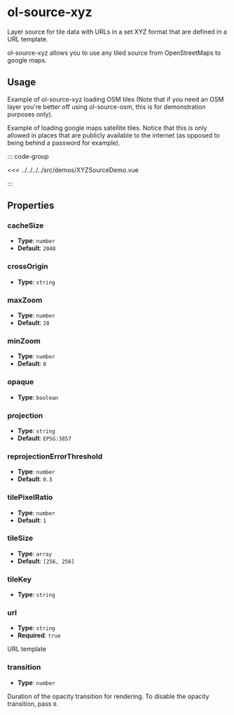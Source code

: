 # ol-source-xyz

Layer source for tile data with URLs in a set XYZ format that are defined in a URL template.

ol-source-xyz allows you to use any tiled source from OpenStreetMaps to google maps.

<script setup>
import XYZSourceDemo from "@demos/XYZSourceDemo.vue"
</script>

<ClientOnly>
<XYZSourceDemo />
</ClientOnly>

## Usage

Example of ol-source-xyz loading OSM tiles (Note that if you need an OSM layer you're better off using ol-source-osm, this is for demonstration purposes only).

Example of loading google maps satellite tiles. Notice that this is only allowed in places that are publicly available to the internet (as opposed to being behind a password for example).

::: code-group

<<< ../../../../src/demos/XYZSourceDemo.vue

:::

## Properties

### cacheSize

- **Type**: `number`
- **Default**: `2048`

### crossOrigin

- **Type**: `string`

### maxZoom

- **Type**: `number`
- **Default**: `28`

### minZoom

- **Type**: `number`
- **Default**: `0`

### opaque

- **Type**: `boolean`

### projection

- **Type**: `string`
- **Default**: `EPSG:3857`

### reprojectionErrorThreshold

- **Type**: `number`
- **Default**: `0.5`

### tilePixelRatio

- **Type**: `number`
- **Default**: `1`

### tileSize

- **Type**: `array`
- **Default**: `[256, 256]`

### tileKey

- **Type**: `string`

### url

- **Type**: `string`
- **Required**: `true`

URL template

### transition

- **Type**: `number`

Duration of the opacity transition for rendering. To disable the opacity transition, pass `0`.
